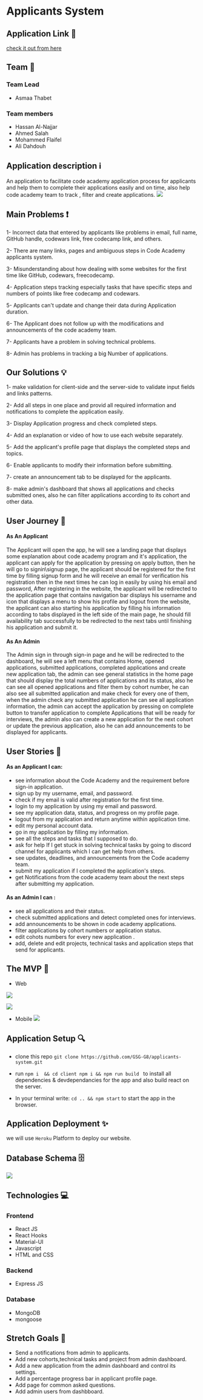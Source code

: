 # Applicants System 

## Application Link :link: 

[check it out from here](https://ca-applicants-system.herokuapp.com/)


## Team :busts_in_silhouette:

### Team Lead
  - Asmaa Thabet  

### Team members 
- Hassan Al-Najjar
- Ahmed Salah 
- Mohammed Flaifel 
- Ali Dahdouh


## Application description :information_source: 

An application to facilitate code academy application process for applicants and help them to complete their applications easily and on time, also help code academy team to track , filter and create applications. 
![](https://i.imgur.com/Q8X3qaV.png)
## Main Problems :heavy_exclamation_mark: 

1- Incorrect data that entered by applicants like problems in email, full name, GitHub handle, codewars link, free codecamp link, and others.   

2- There are many links, pages and ambiguous steps in Code Academy applicants system.

3- Misunderstanding about how dealing with some websites for the first time like GitHub, codewars, freecodecamp.

4- Application steps tracking especially tasks that have specific steps and numbers of points like free codecamp and codewars.

5- Applicants can't update and change their data during Application duration.

6- The Applicant does not follow up with the modifications and announcements of the code academy team.

7- Applicants have a problem in solving technical problems.

8- Admin has problems in tracking a big Number of applications. 



## Our Solutions :bulb: 

1- make validation for client-side and the server-side to validate input fields and links patterns.

2- Add all steps in one place and provid all required information and notifications to complete the application easily.

3- Display Application progress and check completed steps.

4- Add an explanation or video of how to use each website separately.


5- Add the applicant's profile page that displays the completed steps and topics. 


6- Enable applicants to modify their information before  submitting. 

7- create an announcement tab to be displayed for the applicants.


8- make admin's dashboard that shows all applications and checks submitted ones, also he can filter applications according to its cohort and other data.



## User Journey :train2: 

#### As An Applicant
The Applicant will open the app, he will see a landing page that displays some explanation about code academy program and it's application, the applicant can apply for the application by pressing on apply button, then he will go to signin\signup page, the applicant should be registered for the first time by filling signup form and he will receive an email for verification his registration then in the next times he can log in easily by using his email and password, After registering in the website, the applicant will be redirected to the application page that contains navigation bar displays his username and icon that displays a menu to show his profile and logout from the website, the applicant can also starting his application by filling his information according to tabs displayed in the left side of the main page, he should fill availability tab successfully to be redirected to the next tabs until finishing his application and submit it.


#### As An Admin 
The Admin sign in through sign-in page and he will be redirected to the dashboard, he will see a left menu that contains Home, opened applications, submitted applications, completed applications and create new application tab, the admin can see general statistics in the home page that should display the total numbers of applications and its status, also he can see all opened applications and filter them by cohort number, he can also see all submitted application and make check for every one of them, when the admin check any submitted application he can see all application information, the admin can accept the application by pressing on complete button to transfer application to complete Applications that will be ready for interviews, the admin also can create a new application for the next cohort or update the previous application, also he can add announcements to be displayed for applicants. 


## User Stories :bookmark_tabs: 


#### As an Applicant I can: 

- see information about the Code Academy and the requirement before sign-in application.
- sign up by my username, email, and password.
- check if my email is valid after registration for the first time.
- login to my application by using my email and password. 
- see my application data, status, and progress on my profile page. 
- logout from my application and return anytime within application time.
- edit my personal account data.
- go in my application by filling my information.
- see all the steps and tasks that I supposed to do.
- ask for help If I get stuck in solving technical tasks by going to discord channel for applicants which I can get help from others.
- see updates, deadlines, and announcements from the Code academy team.
- submit my application if I completed the application's steps.
- get Notifications from the code academy team about the next steps after submitting my application. 

#### As an Admin I can : 

- see all applications and their status.
- check submitted applications and detect completed ones for interviews.  
- add announcements to be shown in code academy applications.
- filter applications by cohort numbers or application status.
- edit cohots numbers for every new application .
- add, delete and edit projects, technical tasks and application steps that send for applicants. 

## The MVP :rainbow:

 - Web
 
![](https://i.imgur.com/KtYlkTi.gif)

![](https://i.imgur.com/CaNT7yA.gif)



- Mobile
![](https://i.imgur.com/0MXdmo2.gif)

 
## Application Setup :mag: 
- clone this repo 
`git clone https://github.com/GSG-G8/applicants-system.git`

- run `npm i  && cd client npm i && npm run build `  to install all dependencies & devdependancies for the app and also build react on the server.
- In your terminal write: `cd .. && npm start` to start the app in the browser.

 
## Application Deployment :sparkles:

we will use `Heroku` Platform to deploy our website.


## Database Schema :file_cabinet: 

![](https://i.imgur.com/HfQMKaB.png)


## Technologies :computer: 

### Frontend
- React JS
- React Hooks
- Material-UI
- Javascript
- HTML and CSS

### Backend
- Express JS

### Database
- MongoDB
- mongoose

## Stretch Goals :goal_net:

- Send a notifications from admin to applicants.
- Add new cohorts,technical tasks and project from admin dashboard.
- Add a new application from  the admin dashboard and control its settings.
- Add a percentage progress bar in applicant profile page. 
- Add page for common asked questions.
- Add admin users  from dashbboard.

